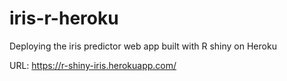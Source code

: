 # iris-r-heroku
Deploying the iris predictor web app built with R shiny on Heroku

URL: https://r-shiny-iris.herokuapp.com/

